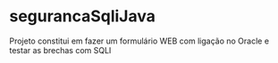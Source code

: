 # segurancaSqliJava
Projeto constitui em fazer um formulário WEB com ligação no Oracle e testar as brechas com SQLI
